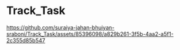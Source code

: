 # Track_Task


https://github.com/suraiya-jahan-bhuiyan-sraboni/Track_Task/assets/85396098/a829b261-3f5b-4aa2-a5f1-2c355d85b547



